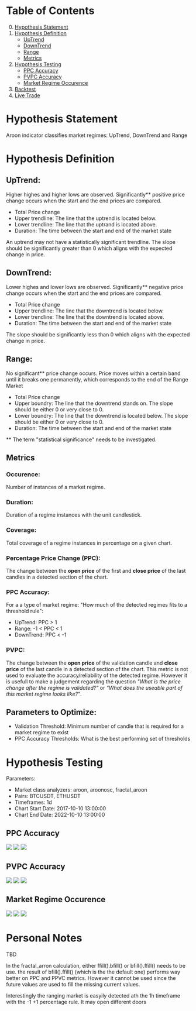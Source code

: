 # Table of Contents
0. [Hypothesis Statement](#hypothesis-statement)
1. [Hypothesis Definition](#hypothesis-definition)
    * [UpTrend](#uptrend)
    * [DownTrend](#downtrend)
    * [Range](#range)
    * [Metrics](#metrics)
2. [Hypothesis Testing](#hypothesis-testing)
    * [PPC Accuracy](#ppc-accuracy)
    * [PVPC Accuracy](#pvpc-accuracy)
    * [Market Regime Occurence](#market-regime-occurence)
3. [Backtest](#backtest)
4. [Live Trade](#live-trade)

# Hypothesis Statement
Aroon indicator classifies market regimes: UpTrend, DownTrend and Range

# Hypothesis Definition
## UpTrend:
Higher highes and higher lows are observed. Significantly** positive price change occurs when the start and the end prices are compared.

* Total Price change
* Upper trendline: The line that the uptrend is located below. 
* Lower trendline: The line that the uptrand is located above. 
* Duration: The time between the start and end of the market state

An uptrend may not have a statistically significant trendline. The slope should be significantly greater than 0 which aligns with the expected change in price.

## DownTrend:
Lower highes and lower lows are observed. Significantly** negative price change occurs when the start and the end prices are compared.

* Total Price change
* Upper trendline: The line that the downtrend is located below.
* Lower trendline: The line that the downtrend is located above.
* Duration: The time between the start and end of the market state

The slope should be significantly less than 0 which aligns with the expected change in price.

## Range:
No significant** price change occurs. Price moves within a certain band until it breaks one permanently, which corresponds to the end of the Range Market

* Total Price change
* Upper boundry: The line that the downtrend stands on. The slope should be either 0 or very close to 0.
* Lower boundry: The line that the downtrend is located below. The slope should be either 0 or very close to 0.
* Duration: The time between the start and end of the market state


** The term "statistical significance" needs to be investigated.

## Metrics
### Occurence:
Number of instances of a market regime.
### Duration:
Duration of a regime instances with the unit candlestick.
### Coverage: 
Total coverage of a regime instances in percentage on a given chart.
### Percentage Price Change (PPC):
The change between the **open price** of the first and **close price** of the last candles in a detected section of the chart.
### PPC Accuracy:
For a a type of market regime: "How much of the detected regimes fits to a threshold rule":
* UpTrend: PPC > 1
* Range: -1 < PPC < 1
* DownTrend: PPC < -1
### PVPC:
The change between the **open price** of the validation candle and **close price** of the last candle in a detected section of the chart. This metric is not used to evaluate the accuracy/reliability of the detected regime. However it is usefull to make a judgement regarding the question _"What is the price change after the regime is validated?"_ or _"What does the useable part of this market regime looks like?"_.

## Parameters to Optimize:
* Validation Threshold: Minimum number of candle that is required for a market regime to exist
* PPC Accuracy Thresholds: What is the best performing set of thresholds


# Hypothesis Testing
Parameters:
* Market class analyzers: aroon, aroonosc, fractal_aroon
* Pairs: BTCUSDT, ETHUSDT
* Timeframes: 1d
* Chart Start Date: 2017-10-10 13:00:00
* Chart End Date: 2022-10-10 13:00:00


## PPC Accuracy
<img src="../../configs/research/aroon_classifies_market/reports_grid_search_reporters/PPC_Accuracy_BTCUSDT_1h.png" /> 
<img src="../../configs/research/aroon_classifies_market/reports_grid_search_reporters/PPC_Accuracy_BTCUSDT_1d.png" /> 
<img src="../../configs/research/aroon_classifies_market/reports_grid_search_reporters/PPC_Accuracy_ETHUSDT_1d.png" />


## PVPC Accuracy
<img src="../../configs/research/aroon_classifies_market/reports_grid_search_reporters/PVPC_Accuracy_BTCUSDT_1h.png" /> 
<img src="../../configs/research/aroon_classifies_market/reports_grid_search_reporters/PVPC_Accuracy_BTCUSDT_1d.png" /> 
<img src="../../configs/research/aroon_classifies_market/reports_grid_search_reporters/PVPC_Accuracy_ETHUSDT_1d.png" />

## Market Regime Occurence
<img src="../../configs/research/aroon_classifies_market/reports_grid_search_reporters/Occurence_BTCUSDT_1h.png" /> 
<img src="../../configs/research/aroon_classifies_market/reports_grid_search_reporters/Occurence_BTCUSDT_1d.png" /> 
<img src="../../configs/research/aroon_classifies_market/reports_grid_search_reporters/Occurence_ETHUSDT_1d.png" /> 

# Personal Notes
TBD

In the fractal_arron calculation, either ffill().bfill() or bfill().ffill() needs to be use. the result of bfill().ffill() (which is the the default one) performs way better on PPC and PPVC metrics. However it cannot be used since the future values are used to fill the missing current values.

Interestingly the ranging market is easyily detected ath the 1h timeframe with the -1 +1 percentage rule. It may open different doors